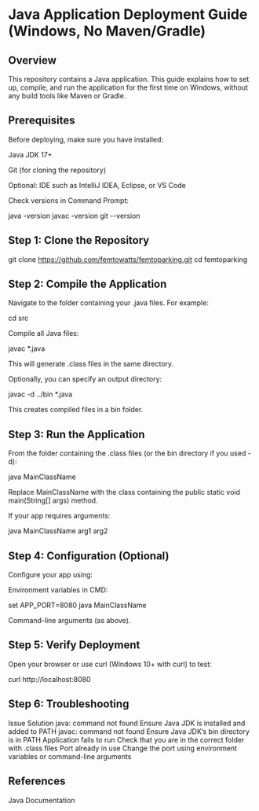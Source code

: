 # Java Application Deployment Guide (Windows, No Maven/Gradle)
## Overview

This repository contains a Java application. This guide explains how to set up, compile, and run the application for the first time on Windows, without any build tools like Maven or Gradle.

## Prerequisites

Before deploying, make sure you have installed:

Java JDK 17+

Git (for cloning the repository)

Optional: IDE such as IntelliJ IDEA, Eclipse, or VS Code

Check versions in Command Prompt:

java -version
javac -version
git --version

## Step 1: Clone the Repository
git clone https://github.com/femtowatts/femtoparking.git
cd femtoparking

## Step 2: Compile the Application

Navigate to the folder containing your .java files. For example:

cd src


Compile all Java files:

javac *.java


This will generate .class files in the same directory.

Optionally, you can specify an output directory:

javac -d ../bin *.java


This creates compiled files in a bin folder.

## Step 3: Run the Application

From the folder containing the .class files (or the bin directory if you used -d):

java MainClassName


Replace MainClassName with the class containing the public static void main(String[] args) method.

If your app requires arguments:

java MainClassName arg1 arg2

## Step 4: Configuration (Optional)

Configure your app using:

Environment variables in CMD:

set APP_PORT=8080
java MainClassName


Command-line arguments (as above).

## Step 5: Verify Deployment

Open your browser or use curl (Windows 10+ with curl) to test:

curl http://localhost:8080

## Step 6: Troubleshooting
Issue	Solution
java: command not found	Ensure Java JDK is installed and added to PATH
javac: command not found	Ensure Java JDK’s bin directory is in PATH
Application fails to run	Check that you are in the correct folder with .class files
Port already in use	Change the port using environment variables or command-line arguments

## References

Java Documentation
